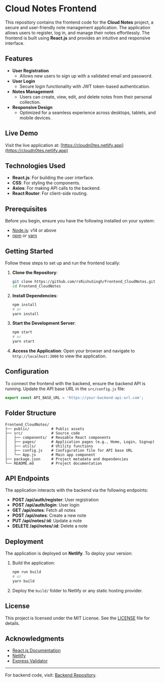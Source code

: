 # Cloud Notes Frontend

This repository contains the frontend code for the **Cloud Notes** project, a secure and user-friendly note management application. The application allows users to register, log in, and manage their notes effortlessly. The frontend is built using **React.js** and provides an intuitive and responsive interface.

## Features

- **User Registration**
  - Allows new users to sign up with a validated email and password.
- **User Login**
  - Secure login functionality with JWT token-based authentication.
- **Notes Management**
  - Users can create, view, edit, and delete notes from their personal collection.
- **Responsive Design**
  - Optimized for a seamless experience across desktops, tablets, and mobile devices.

## Live Demo

Visit the live application at: [https://cloudn0tes.netlify.app](https://cloudn0tes.netlify.app)

## Technologies Used

- **React.js**: For building the user interface.
- **CSS**: For styling the components.
- **Axios**: For making API calls to the backend.
- **React Router**: For client-side routing.

## Prerequisites

Before you begin, ensure you have the following installed on your system:

- [Node.js](https://nodejs.org/): v14 or above
- [npm](https://www.npmjs.com/) or [yarn](https://yarnpkg.com/)

## Getting Started

Follow these steps to set up and run the frontend locally:

1. **Clone the Repository**:
   ```bash
   git clone https://github.com/rsRishuSingh/Frontend_CloudNotes.git
   cd Frontend_CloudNotes
   ```

2. **Install Dependencies**:
   ```bash
   npm install
   # or
   yarn install
   ```

3. **Start the Development Server**:
   ```bash
   npm start
   # or
   yarn start
   ```

4. **Access the Application**:
   Open your browser and navigate to `http://localhost:3000` to view the application.

## Configuration

To connect the frontend with the backend, ensure the backend API is running. Update the API base URL in the `src/config.js` file:

```javascript
export const API_BASE_URL = 'https://your-backend-api-url.com';
```

## Folder Structure

```
Frontend_CloudNotes/
├── public/          # Public assets
├── src/             # Source code
│   ├── components/  # Reusable React components
│   ├── pages/       # Application pages (e.g., Home, Login, Signup)
│   ├── utils/       # Utility functions
│   ├── config.js    # Configuration file for API base URL
│   └── App.js       # Main app component
├── package.json     # Project metadata and dependencies
└── README.md        # Project documentation
```

## API Endpoints

The application interacts with the backend via the following endpoints:

- **POST /api/auth/register**: User registration
- **POST /api/auth/login**: User login
- **GET /api/notes**: Fetch all notes
- **POST /api/notes**: Create a new note
- **PUT /api/notes/:id**: Update a note
- **DELETE /api/notes/:id**: Delete a note

## Deployment

The application is deployed on **Netlify**. To deploy your version:

1. Build the application:
   ```bash
   npm run build
   # or
   yarn build
   ```
2. Deploy the `build/` folder to Netlify or any static hosting provider.

## License

This project is licensed under the MIT License. See the [LICENSE](./LICENSE) file for details.

## Acknowledgments

- [React.js Documentation](https://reactjs.org/docs/)
- [Netlify](https://www.netlify.com/)
- [Express Validator](https://express-validator.github.io/docs/)

---

For backend code, visit: [Backend Repository](https://github.com/rsRishuSingh/Backend_CloudNotes).
